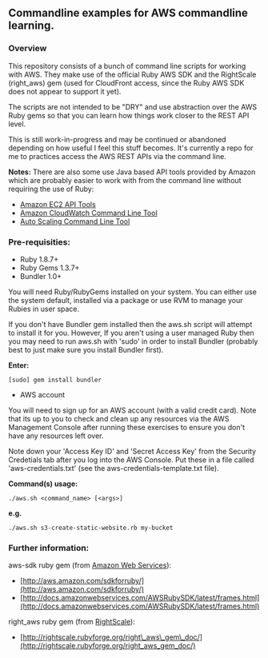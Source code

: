 Commandline examples for AWS commandline learning.
--------------------------------------------------

### Overview

This repository consists of a bunch of command line scripts for working with AWS.
They make use of the official Ruby AWS SDK and the RightScale (right\_aws) gem
(used for CloudFront access, since the Ruby AWS SDK does not appear to support it yet).

The scripts are not intended to be "DRY" and use abstraction over the AWS Ruby gems
so that you can learn how things work closer to the REST API level.

This is still work-in-progress and may be continued or abandoned depending on how
useful I feel this stuff becomes.  It's currently a repo for me to practices access
the AWS REST APIs via the command line.

**Notes:**  There are also some use Java based API tools provided by Amazon which are
        probably easier to work with from the command line without requiring the
        use of Ruby:

- [Amazon EC2 API Tools](http://aws.amazon.com/developertools/351/)
- [Amazon CloudWatch Command Line Tool](http://aws.amazon.com/developertools/2534)
- [Auto Scaling Command Line Tool](http://aws.amazon.com/developertools/2535)

### Pre-requisities:
- Ruby 1.8.7+
- Ruby Gems 1.3.7+
- Bundler 1.0+

You will need Ruby/RubyGems installed on your system.  You can either
use the system default, installed via a package or use RVM to manage
your Rubies in user space.

If you don't have Bundler gem installed then the aws.sh script will
attempt to install it for you.  However, If you aren't using a user managed
Ruby then you may need to run aws.sh with 'sudo' in order to install
Bundler (probably best to just make sure you install Bundler first).

**Enter:**

    [sudo] gem install bundler

- AWS account

You will need to sign up for an AWS account (with a valid credit card).
Note that its up to you to check and clean up any resources via the AWS Management Console
after running these exercises to ensure you don't have any resources left over.

Note down your 'Access Key ID' and 'Secret Access Key' from the Security Credetials tab after you log into the AWS Console. Put these in a file called 'aws-credentials.txt' (see the aws-credentials-template.txt file).

**Command(s) usage:**

    ./aws.sh <command_name> [<args>]

**e.g.**

    ./aws.sh s3-create-static-website.rb my-bucket


### Further information:

aws-sdk ruby gem (from [Amazon Web Services](http://aws.amazon.com/)):

- [http://aws.amazon.com/sdkforruby/](http://aws.amazon.com/sdkforruby/)
- [http://docs.amazonwebservices.com/AWSRubySDK/latest/frames.html](http://docs.amazonwebservices.com/AWSRubySDK/latest/frames.html)

right\_aws ruby gem (from [RightScale](http://www.rightscale.com/)):

- [http://rightscale.rubyforge.org/right\_aws\_gem\_doc/](http://rightscale.rubyforge.org/right_aws_gem_doc/)
